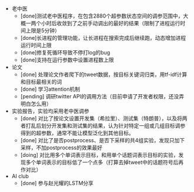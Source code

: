 * 老中医
  * [done]测试老中医程序，在包含2880个超参数状态空间的调参范围中，大概一两个小时后收敛到了之前手动调出的最好的结果（限制了进程运行时间上限是5分钟）
  * [done]长进程的管理功能，让长进程在搜索完成后继续跑，动态增加进程运行时间上限
  * [done]修复死循环导致不停打log的bug
  * [done]支持在运行参数中设置进程数上限
* 论文
  * [done] 处理论文作者爬下的tweet数据，按目标关键词归类，用tf-idf计算和目标最相关的词
  * [done] 学习attention机制
  * [pending] 调研twitter API的调用方法（目前申请了开发者权限，还没弄明白怎么用）
* 实验报告，实验均采用老中医调参
  * [done] 对比了按论文设置开发集（希拉里）、测试集（特朗普），以及将两者打乱后划分开发集和测试集的结果，认为针对特定一组或几组目标调参得到的超参数，通常不能让模型泛化到其他目标。
  * [done] 对比了是否postprocess、是否下采样的共4组实验，发现只加下采样，不加postprocess的效果最好
  * [doing] 对比用多个单词表示目标，和用单个话题词表示目标的实验，发现多个单词表示的目标低了一个点多（打算去掉tweet中的话题符号后再作对比）
* AI club
  * [done] 参与赵光耀的LSTM分享
